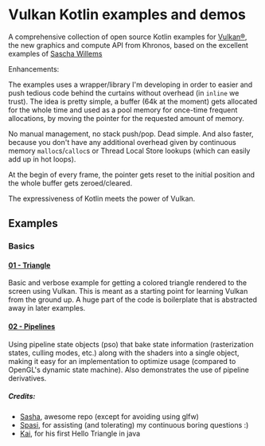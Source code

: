 # Vulkan Kotlin examples and demos

A comprehensive collection of open source Kotlin examples for [Vulkan®](https://www.khronos.org/vulkan/), the new graphics and compute API from Khronos, based on the excellent examples of [Sascha Willems](https://github.com/SaschaWillems/Vulkan)

Enhancements:

The examples uses a wrapper/library I'm developing in order to easier and push tedious code behind the curtains without overhead (in `inline` we trust). The idea is pretty simple, a buffer (64k at the moment) gets allocated for the whole time and used as a pool memory for once-time frequent allocations, by moving the pointer for the requested amount of memory. 

No manual management, no stack push/pop. Dead simple. And also faster, because you don't have any additional overhead given by continuous memory `malloc`s/`calloc`s or Thread Local Store lookups (which can easily add up in hot loops).

At the begin of every frame, the pointer gets reset to the initial position and the whole buffer gets zeroed/cleared.

The expressiveness of Kotlin meets the power of Vulkan.

## Examples

### Basics

#### [01 - Triangle](src/main/kotlin/vulkan/01%20triangle.kt)
Basic and verbose example for getting a colored triangle rendered to the screen using Vulkan. This is meant as a starting point for learning Vulkan from the ground up. A huge part of the code is boilerplate that is abstracted away in later examples.

#### [02 - Pipelines](examples/pipelines/)

Using pipeline state objects (pso) that bake state information (rasterization states, culling modes, etc.) along with the shaders into a single object, making it easy for an implementation to optimize usage (compared to OpenGL's dynamic state machine). Also demonstrates the use of pipeline derivatives.


##### Credits:

- [Sasha](https://github.com/SaschaWillems), awesome repo (except for avoiding using glfw)
- [Spasi](https://github.com/Spasi), for assisting (and tolerating) my continuous boring questions :) 
- [Kai](https://github.com/httpdigest), for his first Hello Triangle in java
